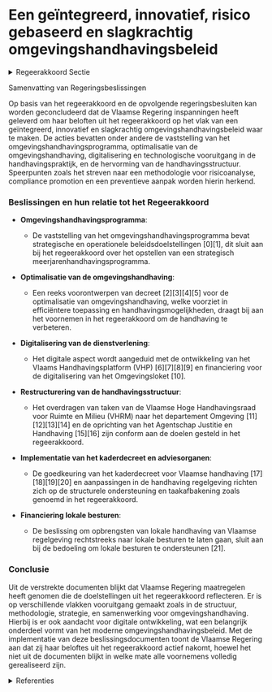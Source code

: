 # Een geïntegreerd, innovatief, risico gebaseerd en slagkrachtig omgevingshandhavingsbeleid

<details>
        <summary>Regeerakkoord Sectie </summary>
        <p>2.6 Een geïntegreerd, innovatief, risico-gebaseerd en slagkrachtig omgevingshandhavingsbeleid Een goed handhavingsbeleid is een essentieel sluitstuk van een geloofwaardig omgevingsbeleid. We geven prioriteit aan het opsporen van onver-gunde activiteiten, de grootste risico’s of de inbreuken met de grootste milieugevolgen. We ontwikkelen een methodologie voor risico– analyse die een basis vormt voor het actualiseren en stroomlijnen van de beleidslijnen en priori-teiten voor handhaving ruimtelijke ordening en milieu en voor het opstellen van een strategisch meerjarenhandhavings-programma. Handhaving ondersteunt de realisatie van het omgevings– beleid. Doelgerichte naleving staat centraal: het eerste doel van de handhaving is niet de sanctionering van overtredingen, maar wel de naleving van de regelgeving bevorderen zodat de milieuperfor-mantie toeneemt zonder te moeten sanctioneren (compliance promotion). Hierdoor evolueren we van een repressieve naar een meer preventieve aanpak. Een geïntegreerde handhaving situeert zich niet louter op Vlaamse niveau maar ook ten aanzien van andere (handhavings)actoren. Deze wordt gebaseerd op programmatische handhaving die coherent en complementair is met de rol van andere (handhavings)actoren. We verbeteren de handhaving van de omgevingsregelgeving door een integrerende en verbindende samenwerking op te zetten met alle betrokken actoren: natuurin-spectie, omgevingsambtenaren, politie, bos- en veldwachters, GAS-ambtenaren en het openbaar ministerie. We bouwen verder aan een duidelijke taakafbake-ning met andere (handhavings)actoren en aan een constructieve en structurele ondersteuning van lokale besturen uitgaand van het subsidiari-teitsprincipe. Een minimum aan beleidskaders garandeert en faciliteert een planmatige en performante (boven)lokale handhaving. Omdat de steden en gemeenten steeds meer taken toegewezen krijgen voor de handhaving van decreten, zal de Vlaamse regering de opbrengsten van de door de lokale besturen uitgevoerde handhaving van Vlaamse regels rechtstreeks bij de lokale besturen laten terecht-komen. Een doorgedreven digitalisering van de dienstver-lening en gedeelde kwalitatieve informatie en data komt een performante omgevingshandha-ving ten goede. We ontwikkelen en implemen-teren een omgevingshandhavingsmonitor die kwantitatieve en kwalitatieve informatie oplevert en toelaat inzicht te verwerven over de impact van handhaving en hoe deze impact werd gereali-seerd. De uitvoerende taak van de VHRM hevelen we over naar het departement Omgeving. We onder-zoeken hoe en waar we beleidsadvies van de VHRM en het forum voor handhavers best wordt georganiseerd. We leggen de advies- en beleid-staken en de organisatie van het forum voor handhavers bij de Omgevingsraad en hevelen de uitvoerende taken over naar het departement Omgeving. We evalueren het statuut van Bijzondere Veldwachter in functie van de actuele noden en evoluties op het terrein. </p>
        </details> 

Samenvatting van Regeringsbeslissingen

Op basis van het regeerakkoord en de opvolgende regeringsbesluiten kan worden geconcludeerd dat de Vlaamse Regering inspanningen heeft geleverd om haar beloften uit het regeerakkoord op het vlak van een geïntegreerd, innovatief en slagkrachtig omgevingshandhavingsbeleid waar te maken. De acties bevatten onder andere de vaststelling van het omgevingshandhavingsprogramma, optimalisatie van de omgevingshandhaving, digitalisering en technologische vooruitgang in de handhavingspraktijk, en de hervorming van de handhavingsstructuur. Speerpunten zoals het streven naar een methodologie voor risicoanalyse, compliance promotion en een preventieve aanpak worden hierin herkend.

### Beslissingen en hun relatie tot het Regeerakkoord

- **Omgevingshandhavingsprogramma**:
  - De vaststelling van het omgevingshandhavingsprogramma bevat strategische en operationele beleidsdoelstellingen \[0\]\[1\], dit sluit aan bij het regeerakkoord over het opstellen van een strategisch meerjarenhandhavingsprogramma.

- **Optimalisatie van de omgevingshandhaving**:
  - Een reeks voorontwerpen van decreet \[2\]\[3\]\[4\]\[5\] voor de optimalisatie van omgevingshandhaving, welke voorziet in efficiëntere toepassing en handhavingsmogelijkheden, draagt bij aan het voornemen in het regeerakkoord om de handhaving te verbeteren.

- **Digitalisering van de dienstverlening**:
  - Het digitale aspect wordt aangeduid met de ontwikkeling van het Vlaams Handhavingsplatform (VHP) \[6\]\[7\]\[8\]\[9\] en financiering voor de digitalisering van het Omgevingsloket \[10\].

- **Restructurering van de handhavingsstructuur**:
  - Het overdragen van taken van de Vlaamse Hoge Handhavingsraad voor Ruimte en Milieu (VHRM) naar het departement Omgeving \[11\]\[12\]\[13\]\[14\] en de oprichting van het Agentschap Justitie en Handhaving \[15\]\[16\] zijn conform aan de doelen gesteld in het regeerakkoord.

- **Implementatie van het kaderdecreet en adviesorganen**:
  - De goedkeuring van het kaderdecreet voor Vlaamse handhaving \[17\]\[18\]\[19\]\[20\] en aanpassingen in de handhaving regelgeving richten zich op de structurele ondersteuning en taakafbakening zoals genoemd in het regeerakkoord.

- **Financiering lokale besturen**:
  - De beslissing om opbrengsten van lokale handhaving van Vlaamse regelgeving rechtstreeks naar lokale besturen te laten gaan, sluit aan bij de bedoeling om lokale besturen te ondersteunen \[21\].

### Conclusie

Uit de verstrekte documenten blijkt dat Vlaamse Regering maatregelen heeft genomen die de doelstellingen uit het regeerakkoord reflecteren. Er is op verschillende vlakken vooruitgang gemaakt zoals in de structuur, methodologie, strategie, en samenwerking voor omgevingshandhaving. Hierbij is er ook aandacht voor digitale ontwikkeling, wat een belangrijk onderdeel vormt van het moderne omgevingshandhavingsbeleid. Met de implementatie van deze beslissingsdocumenten toont de Vlaamse Regering aan dat zij haar beloftes uit het regeerakkoord actief nakomt, hoewel het niet uit de documenten blijkt in welke mate alle voornemens volledig gerealiseerd zijn.

<details>
        <summary> Referenties</summary>
        
**[\[0\]](https://beslissingenvlaamseregering.vlaanderen.be/?search=Omgevingshandhavingsprogramma&dateOption=select&startDate=2022-10-21T08%3A00%3A00Z&endDate=2022-10-21T08%3A00%3A00Z)** : **(2022-10-21)** Omgevingshandhavingsprogramma 

**[\[1\]](https://beslissingenvlaamseregering.vlaanderen.be/?search=Omgevingshandhavingsprogramma&dateOption=select&startDate=2022-12-16T09%3A00%3A00Z&endDate=2022-12-16T09%3A00%3A00Z)** : **(2022-12-16)** Omgevingshandhavingsprogramma 

**[\[2\]](https://beslissingenvlaamseregering.vlaanderen.be/?search=Voorontwerp%20van%20decreet%20over%20de%20optimalisatie%20van%20de%20omgevingshandhaving&dateOption=select&startDate=2022-09-02T08%3A00%3A00Z&endDate=2022-09-02T08%3A00%3A00Z)** : **(2022-09-02)** Voorontwerp van decreet over de optimalisatie van de omgevingshandhaving 

**[\[3\]](https://beslissingenvlaamseregering.vlaanderen.be/?search=Voorontwerp%20van%20decreet%20over%20de%20optimalisatie%20van%20de%20omgevingshandhaving&dateOption=select&startDate=2022-05-13T08%3A00%3A00Z&endDate=2022-05-13T08%3A00%3A00Z)** : **(2022-05-13)** Voorontwerp van decreet over de optimalisatie van de omgevingshandhaving 

**[\[4\]](https://beslissingenvlaamseregering.vlaanderen.be/?search=Implementatie%20Kaderdecreet%20Vlaamse%20Handhaving%3A%20wijziging%20diverse%20decreten&dateOption=select&startDate=2023-05-26T08%3A00%3A00Z&endDate=2023-05-26T08%3A00%3A00Z)** : **(2023-05-26)** Implementatie Kaderdecreet Vlaamse Handhaving: wijziging diverse decreten 

**[\[5\]](https://beslissingenvlaamseregering.vlaanderen.be/?search=Implementatie%20Kaderdecreet%20Vlaamse%20Handhaving%3A%20wijziging%20diverse%20decreten&dateOption=select&startDate=2023-03-17T09%3A00%3A00Z&endDate=2023-03-17T09%3A00%3A00Z)** : **(2023-03-17)** Implementatie Kaderdecreet Vlaamse Handhaving: wijziging diverse decreten 

**[\[6\]](https://beslissingenvlaamseregering.vlaanderen.be/?search=Aansluitingen%20Handhavingsplatform&dateOption=select&startDate=2023-07-14T08%3A00%3A00Z&endDate=2023-07-14T08%3A00%3A00Z)** : **(2023-07-14)** Aansluitingen Handhavingsplatform 

**[\[7\]](https://beslissingenvlaamseregering.vlaanderen.be/?search=Aansluitingen%20Handhavingsplatform%3A%20gefaseerde%20uitrol&dateOption=select&startDate=2023-11-17T09%3A00%3A00Z&endDate=2023-11-17T09%3A00%3A00Z)** : **(2023-11-17)** Aansluitingen Handhavingsplatform: gefaseerde uitrol 

**[\[8\]]** : **(2020-04-03)**  

**[\[9\]](https://beslissingenvlaamseregering.vlaanderen.be/?search=Aansluitingen%20Handhavingsplatform%3A%20gefaseerde%20uitrol&dateOption=select&startDate=2023-10-06T08%3A00%3A00Z&endDate=2023-10-06T08%3A00%3A00Z)** : **(2023-10-06)** Aansluitingen Handhavingsplatform: gefaseerde uitrol 

**[\[10\]](https://beslissingenvlaamseregering.vlaanderen.be/?search=Plan%20Vlaamse%20Veerkracht%3A%20Omgevingsloket%20-%20digitalisering%20inzageloket%20en%20omgevingscheck&dateOption=select&startDate=2021-04-23T08%3A00%3A00Z&endDate=2021-04-23T08%3A00%3A00Z)** : **(2021-04-23)** Plan Vlaamse Veerkracht: Omgevingsloket - digitalisering inzageloket en omgevingscheck 

**[\[11\]](https://beslissingenvlaamseregering.vlaanderen.be/?search=Opheffing%20Vlaamse%20Hoge%20Handhavingsraad%20voor%20Ruimte%20en%20Milieu%20%28VHRM%29&dateOption=select&startDate=2020-07-17T08%3A00%3A00Z&endDate=2020-07-17T08%3A00%3A00Z)** : **(2020-07-17)** Opheffing Vlaamse Hoge Handhavingsraad voor Ruimte en Milieu (VHRM) 

**[\[12\]](https://beslissingenvlaamseregering.vlaanderen.be/?search=Opheffing%20Vlaamse%20Hoge%20Handhavingsraad%20voor%20Ruimte%20en%20Milieu%20%28VHRM%29&dateOption=select&startDate=2020-10-09T08%3A00%3A00Z&endDate=2020-10-09T08%3A00%3A00Z)** : **(2020-10-09)** Opheffing Vlaamse Hoge Handhavingsraad voor Ruimte en Milieu (VHRM) 

**[\[13\]](https://beslissingenvlaamseregering.vlaanderen.be/?search=Opheffing%20Vlaamse%20Hoge%20Handhavingsraad%20voor%20Ruimte%20en%20Milieu%20%28VHRM%29%3A%20wijzigingsdecreet&dateOption=select&startDate=2020-12-11T09%3A00%3A00Z&endDate=2020-12-11T09%3A00%3A00Z)** : **(2020-12-11)** Opheffing Vlaamse Hoge Handhavingsraad voor Ruimte en Milieu (VHRM): wijzigingsdecreet 

**[\[14\]](https://beslissingenvlaamseregering.vlaanderen.be/?search=Wijzigingsdecreet%20opheffing%20Vlaamse%20Hoge%20Handhavingsraad%20voor%20Ruimte%20en%20Milieu%20%28VHRM%29&dateOption=select&startDate=2021-02-26T09%3A00%3A00Z&endDate=2021-02-26T09%3A00%3A00Z)** : **(2021-02-26)** Wijzigingsdecreet opheffing Vlaamse Hoge Handhavingsraad voor Ruimte en Milieu (VHRM) 

**[\[15\]](https://beslissingenvlaamseregering.vlaanderen.be/?search=Oprichting%20Agentschap%20Justitie%20en%20Handhaving&dateOption=select&startDate=2021-07-16T06%3A00%3A00Z&endDate=2021-07-16T06%3A00%3A00Z)** : **(2021-07-16)** Oprichting Agentschap Justitie en Handhaving 

**[\[16\]](https://beslissingenvlaamseregering.vlaanderen.be/?search=Oprichting%20Agentschap%20Justitie%20en%20Handhaving&dateOption=select&startDate=2021-09-03T10%3A00%3A00Z&endDate=2021-09-03T10%3A00%3A00Z)** : **(2021-09-03)** Oprichting Agentschap Justitie en Handhaving 

**[\[17\]](https://beslissingenvlaamseregering.vlaanderen.be/?search=Kaderdecreet%20handhaving%20Vlaamse%20regelgeving&dateOption=select&startDate=2022-11-25T11%3A00%3A00Z&endDate=2022-11-25T11%3A00%3A00Z)** : **(2022-11-25)** Kaderdecreet handhaving Vlaamse regelgeving 

**[\[18\]](https://beslissingenvlaamseregering.vlaanderen.be/?search=Kaderdecreet%20handhaving%20Vlaamse%20regelgeving&dateOption=select&startDate=2023-05-26T08%3A00%3A00Z&endDate=2023-05-26T08%3A00%3A00Z)** : **(2023-05-26)** Kaderdecreet handhaving Vlaamse regelgeving 

**[\[19\]](https://beslissingenvlaamseregering.vlaanderen.be/?search=Kaderdecreet%20handhaving%20Vlaamse%20regelgeving&dateOption=select&startDate=2023-07-14T08%3A00%3A00Z&endDate=2023-07-14T08%3A00%3A00Z)** : **(2023-07-14)** Kaderdecreet handhaving Vlaamse regelgeving 

**[\[20\]](https://beslissingenvlaamseregering.vlaanderen.be/?search=Kaderdecreet%20handhaving%20Vlaamse%20regelgeving&dateOption=select&startDate=2022-07-15T08%3A00%3A00Z&endDate=2022-07-15T08%3A00%3A00Z)** : **(2022-07-15)** Kaderdecreet handhaving Vlaamse regelgeving 

**[\[21\]](https://beslissingenvlaamseregering.vlaanderen.be/?search=Plan%20Vlaamse%20Veerkracht%3A%20Vlaams%20bestuurlijk%20sanctieregister&dateOption=select&startDate=2021-06-18T08%3A00%3A00Z&endDate=2021-06-18T08%3A00%3A00Z)** : **(2021-06-18)** Plan Vlaamse Veerkracht: Vlaams bestuurlijk sanctieregister 
        </details> 

